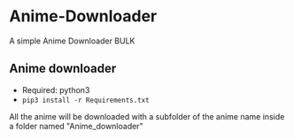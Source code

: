 # Anime-Downloader
A simple Anime Downloader BULK

 ##  Anime downloader
   - Required: python3 
   - `pip3 install -r Requirements.txt`
   
All the anime will be downloaded with a subfolder of the anime name inside a folder named "Anime_downloader"
